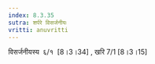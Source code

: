 ```yaml
---
index: 8.3.35
sutra: शर्परे विसर्जनीयः
vritti: anuvritti
---
```


विसर्जनीयस्य  ६/१  [8।3।34] , खरि 7/1 [8।3।15]